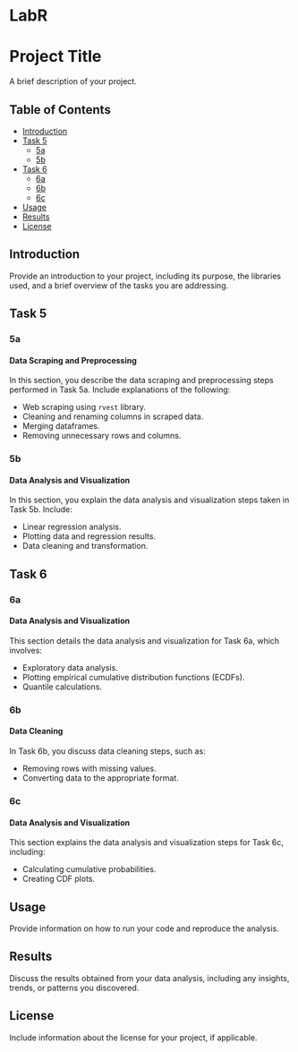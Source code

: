 # LabR

# Project Title

A brief description of your project.

## Table of Contents

- [Introduction](#introduction)
- [Task 5](#task-5)
  - [5a](#5a)
  - [5b](#5b)
- [Task 6](#task-6)
  - [6a](#6a)
  - [6b](#6b)
  - [6c](#6c)
- [Usage](#usage)
- [Results](#results)
- [License](#license)

## Introduction

Provide an introduction to your project, including its purpose, the libraries used, and a brief overview of the tasks you are addressing.

## Task 5

### 5a

#### Data Scraping and Preprocessing

In this section, you describe the data scraping and preprocessing steps performed in Task 5a. Include explanations of the following:

- Web scraping using `rvest` library.
- Cleaning and renaming columns in scraped data.
- Merging dataframes.
- Removing unnecessary rows and columns.

### 5b

#### Data Analysis and Visualization

In this section, you explain the data analysis and visualization steps taken in Task 5b. Include:

- Linear regression analysis.
- Plotting data and regression results.
- Data cleaning and transformation.

## Task 6

### 6a

#### Data Analysis and Visualization

This section details the data analysis and visualization for Task 6a, which involves:

- Exploratory data analysis.
- Plotting empirical cumulative distribution functions (ECDFs).
- Quantile calculations.

### 6b

#### Data Cleaning

In Task 6b, you discuss data cleaning steps, such as:

- Removing rows with missing values.
- Converting data to the appropriate format.

### 6c

#### Data Analysis and Visualization

This section explains the data analysis and visualization steps for Task 6c, including:

- Calculating cumulative probabilities.
- Creating CDF plots.

## Usage

Provide information on how to run your code and reproduce the analysis.

## Results

Discuss the results obtained from your data analysis, including any insights, trends, or patterns you discovered.

## License

Include information about the license for your project, if applicable.

